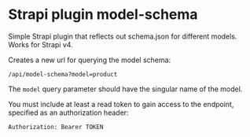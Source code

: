 # Strapi plugin model-schema

Simple Strapi plugin that reflects out schema.json for different models.  Works for Strapi v4.

Creates a new url for querying the model schema:

```
/api/model-schema?model=product
```

The `model` query parameter should have the singular name of the model.

You must include at least a read token to gain access to the endpoint, specified as an authorization header:

```
Authorization: Bearer TOKEN
```
